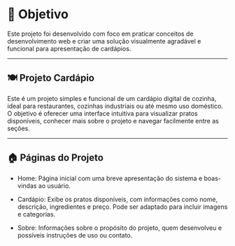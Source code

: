 ﻿# 📌 Objetivo 

Este projeto foi desenvolvido com foco em praticar conceitos de desenvolvimento web e criar uma solução visualmente agradável e funcional para apresentação de cardápios.

---

## 🍽️ Projeto Cardápio
Este é um projeto simples e funcional de um cardápio digital de cozinha, ideal para restaurantes, cozinhas industriais ou até mesmo uso doméstico. O objetivo é oferecer uma interface intuitiva para visualizar pratos disponíveis, conhecer mais sobre o projeto e navegar facilmente entre as seções.

---

## 🏠 Páginas do Projeto

- Home: Página inicial com uma breve apresentação do sistema e boas-vindas ao usuário.

- Cardápio: Exibe os pratos disponíveis, com informações como nome, descrição, ingredientes e preço. Pode ser adaptado para incluir imagens e categorias.

- Sobre: Informações sobre o propósito do projeto, quem desenvolveu e possíveis instruções de uso ou contato.
